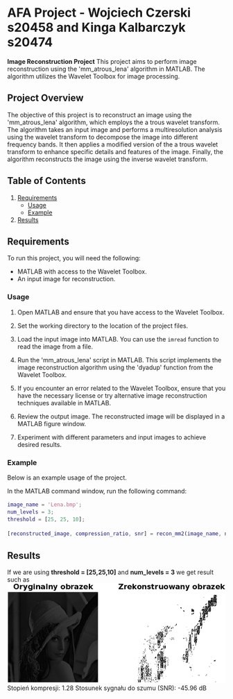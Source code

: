 # AFA Project - Wojciech Czerski s20458 and Kinga Kalbarczyk s20474
**Image Reconstruction Project**
This project aims to perform image reconstruction using the 'mm_atrous_lena' algorithm in MATLAB. The algorithm utilizes the Wavelet Toolbox for image processing.

## Project Overview

The objective of this project is to reconstruct an image using the 'mm_atrous_lena' algorithm, which employs the a trous wavelet transform. The algorithm takes an input image and performs a multiresolution analysis using the wavelet transform to decompose the image into different frequency bands. It then applies a modified version of the a trous wavelet transform to enhance specific details and features of the image. Finally, the algorithm reconstructs the image using the inverse wavelet transform.

## Table of Contents
1. [Requirements](#requirements)
	- [Usage](#usage)
	- [Example](#example)
2. [Results](#results)

## Requirements
To run this project, you will need the following:

- MATLAB with access to the Wavelet Toolbox.
- An input image for reconstruction.

### Usage

1. Open MATLAB and ensure that you have access to the Wavelet Toolbox.

2. Set the working directory to the location of the project files.

3. Load the input image into MATLAB. You can use the `imread` function to read the image from a file.

4. Run the 'mm_atrous_lena' script in MATLAB. This script implements the image reconstruction algorithm using the 'dyadup' function from the Wavelet Toolbox.

5. If you encounter an error related to the Wavelet Toolbox, ensure that you have the necessary license or try alternative image reconstruction techniques available in MATLAB.

6. Review the output image. The reconstructed image will be displayed in a MATLAB figure window.

7. Experiment with different parameters and input images to achieve desired results.

### Example
Below is an example usage of the project.

In the MATLAB command window, run the following command:
```matlab
image_name = 'Lena.bmp';
num_levels = 3;
threshold = [25, 25, 10];

[reconstructed_image, compression_ratio, snr] = recon_mm2(image_name, num_levels, threshold);
```

## Results

If we are using **threshold = [25,25,10]** and **num_levels = 3** we get result such as
![Figure 1](<results/Figure_1.png> "Figure 1") 
Stopień kompresji: 1.28
Stosunek sygnału do szumu (SNR): -45.96 dB